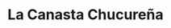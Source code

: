 ---
title: "La Canasta Chucureña"
url: /san-vicente-de-chucuri/la-canasta-chucurena-2/
shop: supermercado
---